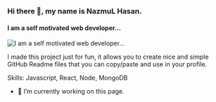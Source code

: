 ### Hi there 👋, my name is NazmuL Hasan.
#### I am a self motivated web developer...
![I am a self motivated web developer...](https://media-exp1.licdn.com/dms/image/C5616AQHMuVzkb04PWw/profile-displaybackgroundimage-shrink_200_800/0/1634450563179?e=1661385600&v=beta&t=_SGN_6O-YPZiM52I8T9Pqw1kDQzCv2f7PG9sYqPrLVw)

I made this project just for fun, it allows you to create nice and simple GitHub Readme files that you can copy/paste and use in your profile.

Skills: Javascript, React, Node, MongoDB

- 🔭 I’m currently working on this page. 





